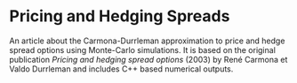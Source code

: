 # Pricing and Hedging Spreads

An article about the Carmona-Durrleman approximation to price and hedge spread options using Monte-Carlo simulations. It is based on the original publication *Pricing and hedging spread options* (2003) by René Carmona et Valdo Durrleman and includes C++ based numerical outputs.